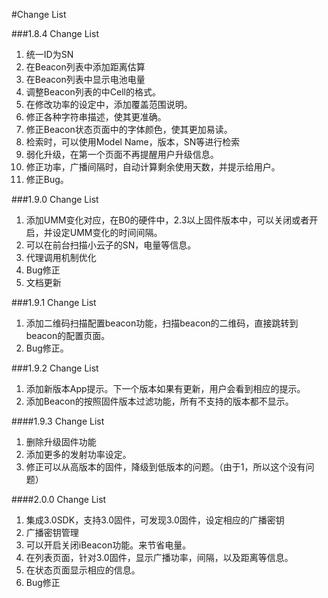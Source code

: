 #Change List

###1.8.4 Change List

1. 统一ID为SN
2. 在Beacon列表中添加距离估算
3. 在Beacon列表中显示电池电量
4. 调整Beacon列表的中Cell的格式。
5. 在修改功率的设定中，添加覆盖范围说明。
6. 修正各种字符串描述，使其更准确。
7. 修正Beacon状态页面中的字体颜色，使其更加易读。
8. 检索时，可以使用Model Name，版本，SN等进行检索
9. 弱化升级，在第一个页面不再提醒用户升级信息。
10. 修正功率，广播间隔时，自动计算剩余使用天数，并提示给用户。
11. 修正Bug。

###1.9.0 Change List

1. 添加UMM变化对应，在B0的硬件中，2.3以上固件版本中，可以关闭或者开启，并设定UMM变化的时间间隔。
2. 可以在前台扫描小云子的SN，电量等信息。
3. 代理调用机制优化
4. Bug修正
5. 文档更新

###1.9.1 Change List

1. 添加二维码扫描配置beacon功能，扫描beacon的二维码，直接跳转到beacon的配置页面。
2. Bug修正。

###1.9.2 Change List

1. 添加新版本App提示。下一个版本如果有更新，用户会看到相应的提示。
2. 添加Beacon的按照固件版本过滤功能，所有不支持的版本都不显示。

####1.9.3 Change List

1. 删除升级固件功能
2. 添加更多的发射功率设定。
3. 修正可以从高版本的固件，降级到低版本的问题。（由于1，所以这个没有问题）

####2.0.0 Change List

1. 集成3.0SDK，支持3.0固件，可发现3.0固件，设定相应的广播密钥
2. 广播密钥管理
3. 可以开启关闭iBeacon功能。来节省电量。
4. 在列表页面，针对3.0固件，显示广播功率，间隔，以及距离等信息。
5. 在状态页面显示相应的信息。
6. Bug修正





